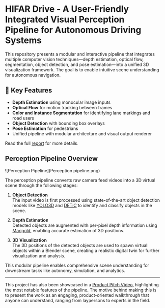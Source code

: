 # HIFAR Drive - A User-Friendly Integrated Visual Perception Pipeline for Autonomous Driving Systems

This repository presents a modular and interactive pipeline that integrates multiple computer vision techniques—depth estimation, optical flow, segmentation, object detection, and pose estimation—into a unified 3D visualization framework. The goal is to enable intuitive scene understanding for autonomous navigation.


## 📌 Key Features

-  **Depth Estimation** using monocular image inputs
-  **Optical Flow** for motion tracking between frames
-  **Color and Instance Segmentation** for identifying lane markings and road users
-  **Object Detection** with bounding box overlays
-  **Pose Estimation** for pedestrians
-  Unified pipeline with modular architecture and visual output renderer


Read the full [report](./Report.pdf) for more details. 

## Perception Pipeline Overview

![Perception Pipeline](Perception pipeline.png) 

The perception pipeline converts raw camera feed videos into a 3D virtual scene through the following stages:

1. **Object Detection**  
   The input video is first processed using state-of-the-art object detection models like [YOLO3D](https://github.com/Beyond-the-AI/Yolo3D) and [DETiC](https://github.com/facebookresearch/Detic) to identify and classify objects in the scene.

2. **Depth Estimation**  
   Detected objects are augmented with per-pixel depth information using [Marigold](https://github.com/facebookresearch/marigold), enabling accurate estimation of 3D positions.

3. **3D Visualization**  
   The 3D positions of the detected objects are used to spawn virtual objects within a Blender scene, creating a realistic digital twin for further visualization and analysis.

This modular pipeline enables comprehensive scene understanding for downstream tasks like autonomy, simulation, and analytics.


---

This project has also been showcased in a [Product Pitch Video](https://www.youtube.com/watch?v=IlkewlcQNXE), highlighting the most notable features of the pipeline. The motive behind making this is to present the work as an engaging, product-oriented walkthrough that anyone can understand, ranging from laypersons to experts in the field. 



